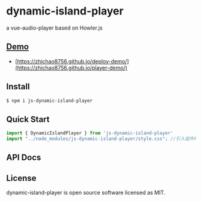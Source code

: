 # dynamic-island-player

a vue-audio-player based on Howler.js
## [Demo](https://zhichao8756.github.io/player-demo/)
* [https://zhichao8756.github.io/deploy-demo/](https://zhichao8756.github.io/player-demo/)
## Install

```bash
$ npm i js-dynamic-island-player
```
## Quick Start
```javascript
import { DynamicIslandPlayer } from 'js-dynamic-island-player'
import "../node_modules/js-dynamic-island-player/style.css"; //引入组件样式


```
## API Docs



## License

dynamic-island-player is open source software licensed as MIT.
